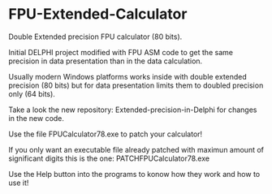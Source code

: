 # FPU-Extended-Calculator
Double Extended precision FPU calculator (80 bits).

Initial DELPHI project modified with FPU ASM code to get the same precision in data presentation than in the data calculation.

Usually modern Windows platforms works inside with double extended precision (80 bits) but for data presentation limits them to doubled precision only (64 bits). 

Take a look the new repository: Extended-precision-in-Delphi for changes in the new code.

Use the file FPUCalculator78.exe to patch your calculator!

If you only want an executable file already patched with maximun amount of significant digits this is the one: PATCHFPUCalculator78.exe

Use the Help button into the programs to konow how they work and how to use it!
